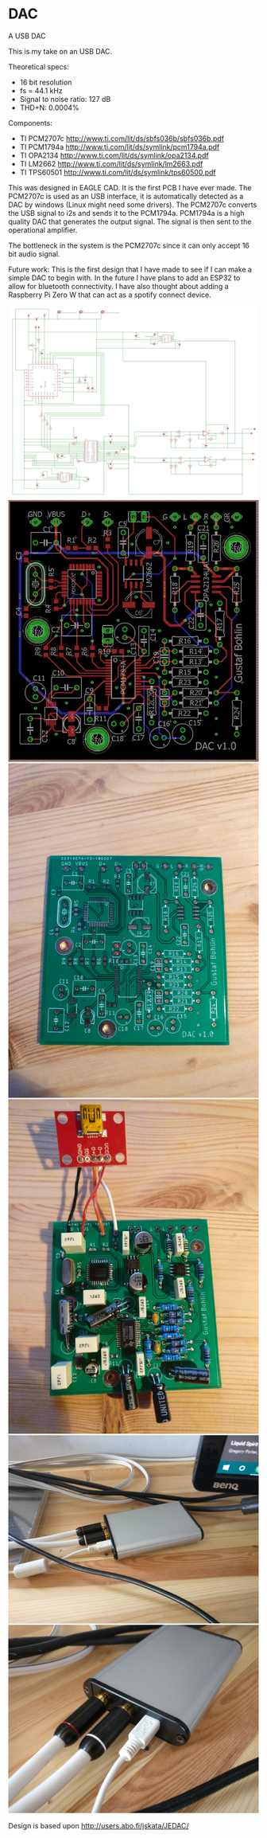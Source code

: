 # DAC
A USB DAC

This is my take on an USB DAC. 

Theoretical specs:
- 16 bit resolution
- fs = 44.1 kHz
- Signal to noise ratio: 127 dB
- THD+N: 0.0004%

Components:

- TI PCM2707c http://www.ti.com/lit/ds/sbfs036b/sbfs036b.pdf
- TI PCM1794a http://www.ti.com/lit/ds/symlink/pcm1794a.pdf
- TI OPA2134 http://www.ti.com/lit/ds/symlink/opa2134.pdf
- TI LM2662 http://www.ti.com/lit/ds/symlink/lm2663.pdf
- TI TPS60501 http://www.ti.com/lit/ds/symlink/tps60500.pdf

This was designed in EAGLE CAD. It is the first PCB I have ever made. The PCM2707c is used as an USB interface, it is automatically detected as a DAC by windows (Linux might need some drivers). The PCM2707c converts the USB signal to i2s and sends it to the PCM1794a. PCM1794a is a high quality DAC that generates the output signal. The signal is then sent to the operational amplifier.

The bottleneck in the system is the PCM2707c since it can only accept 16 bit audio signal.

Future work:
This is the first design that I have made to see if I can make a simple DAC to begin with. In the future I have plans to add an ESP32 to allow for bluetooth connectivity. I have also thought about adding a Raspberry Pi Zero W that can act as a spotify connect device.

![Picture of the schematic](https://github.com/GurraB/DAC/blob/master/DAC_sch.png)
![Picture of the board layout](https://github.com/GurraB/DAC/blob/master/DAC_brd.PNG)
![Picture of finished board without components](https://github.com/GurraB/DAC/blob/master/IMG_20180225_131850.jpg)
![Picture of finished board with components](https://github.com/GurraB/DAC/blob/master/IMG_20180225_131945.jpg)
![Picture of finished DAC in enclosure](https://github.com/GurraB/DAC/blob/master/IMG_20180917_130856.jpg)
![Picture of finished DAC in enclosure](https://github.com/GurraB/DAC/blob/master/IMG_20180917_130901.jpg)

Design is based upon http://users.abo.fi/jskata/JEDAC/
